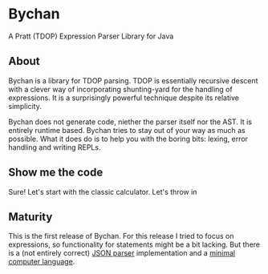 Bychan
======
A Pratt (TDOP) Expression Parser Library for Java

About
-----
Bychan is a library for TDOP parsing. TDOP is essentially recursive descent with a clever way
of incorporating shunting-yard for the handling of expressions. It is a surprisingly powerful technique
despite its relative simplicity.

Bychan does not generate code, niether the parser itself nor the AST. It is entirely runtime based.
Bychan tries to stay out of your way as much as possible.
What it does do is to help you with the boring bits: lexing, error handling and writing REPLs.

Show me the code
----------------
Sure! Let's start with the classic calculator. Let's throw in

Maturity
--------
This is the first release of Bychan. For this release I tried to focus on expressions, so functionality for statements
 might be a bit lacking.
 But there is a (not entirely correct) [JSON parser](https://github.com/atorstling/bychan/blob/master/src/test/java/org/bychan/core/langs/json/JsonLangBuilder.java)
 implementation and a [minimal computer language](https://github.com/atorstling/bychan/blob/master/src/test/java/org/bychan/core/langs/minilang/MiniLangTest.java).


